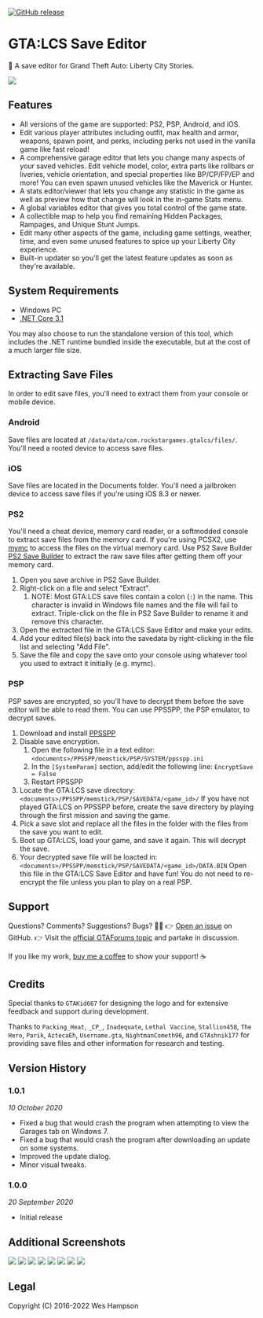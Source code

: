 [![GitHub release](https://img.shields.io/github/release/whampson/lcs-save-editor.svg)](https://github.com/whampson/lcs-save-editor/releases/)

# GTA:LCS Save Editor
💾 A save editor for Grand Theft Auto: Liberty City Stories.

![](https://i.imgur.com/vW3wRov.png)

## Features
  - All versions of the game are supported: PS2, PSP, Android, and iOS.
  - Edit various player attributes including outfit, max health and armor,
    weapons, spawn point, and perks, including perks not used in the vanilla
    game like fast reload!
  - A comprehensive garage editor that lets you change many aspects of your
    saved vehicles. Edit vehicle model, color, extra parts like rollbars or
    liveries, vehicle orientation, and special properties like BP/CP/FP/EP and
    more! You can even spawn unused vehicles like the Maverick or Hunter.
  - A stats editor/viewer that lets you change any statistic in the game as
    well as preview how that change will look in the in-game Stats menu.
  - A global variables editor that gives you total control of the game state.
  - A collectible map to help you find remaining Hidden Packages, Rampages, and
    Unique Stunt Jumps.
  - Edit many other aspects of the game, including game settings, weather, time,
    and even some unused features to spice up your Liberty City experience.
  - Built-in updater so you'll get the latest feature updates as soon as they're
    available.

## System Requirements
  - Windows PC
  - [.NET Core 3.1](https://dotnet.microsoft.com/download/dotnet-core)

You may also choose to run the standalone version of this tool, which includes
the .NET runtime bundled inside the executable, but at the cost of a much larger
file size.

## Extracting Save Files
In order to edit save files, you'll need to extract them from your console or
mobile device.

### Android
Save files are located at `/data/data/com.rockstargames.gtalcs/files/`. You'll
need a rooted device to access save files.

### iOS
Save files are located in the Documents folder. You'll need a jailbroken device
to access save files if you're using iOS 8.3 or newer.

### PS2
You'll need a cheat device, memory card reader, or a softmodded console to
extract save files from the memory card. If you're using PCSX2, use
[mymc](http://www.csclub.uwaterloo.ca:11068/mymc/) to access the files on the
virtual memory card. Use PS2 Save Builder [PS2 Save Builder](https://www.ps2savetools.com/download/ps2-save-builder/)
to extract the raw save files after getting them off your memory card.

  1) Open you save archive in PS2 Save Builder.
  2) Right-click on a file and select "Extract".
     1) NOTE: Most GTA:LCS save files contain a colon (`:`) in the name. This
        character is invalid in Windows file names and the file will fail to
        extract. Triple-click on the file in PS2 Save Builder to rename it and
        remove this character.
  3) Open the extracted file in the GTA:LCS Save Editor and make your edits.
  4) Add your edited file(s) back into the savedata by right-clicking in the
     file list and selecting "Add File".
  5) Save the file and copy the save onto your console using whatever tool
     you used to extract it initially (e.g. mymc).

### PSP
PSP saves are encrypted, so you'll have to decrypt them before the save editor
will be able to read them. You can use PPSSPP, the PSP emulator, to decrypt
saves.

  1) Download and install [PPSSPP](http://ppsspp.org/)
  2) Disable save encryption.
     1) Open the following file in a text editor:
          `<documents>/PPSSPP/memstick/PSP/SYSTEM/ppsspp.ini`
     2) In the `[SystemParam]` section, add/edit the following line:
          `EncryptSave = False`
     3) Restart PPSSPP
  3) Locate the GTA:LCS save directory:
        `<documents>/PPSSPP/memstick/PSP/SAVEDATA/<game_id>/`
     If you have not played GTA:LCS on PPSSPP before, create the save
     directory by playing through the first mission and saving the game.
  4) Pick a save slot and replace all the files in the folder with the files
     from the save you want to edit.
  6) Boot up GTA:LCS, load your game, and save it again. This will decrypt the
     save.
  7) Your decrypted save file will be loacted in:
        `<documents>/PPSSPP/memstick/PSP/SAVEDATA/<game_id>/DATA.BIN`
     Open this file in the GTA:LCS Save Editor and have fun! You do not need
     to re-encrypt the file unless you plan to play on a real PSP.

## Support
Questions? Comments? Suggestions? Bugs? 🐛🐜
👉 [Open an issue](https://github.com/whampson/lcs-save-editor/issues) on
GitHub.
👉 Visit the
[official GTAForums topic](https://gtaforums.com/index.php?showtopic=847469) and
partake in discussion.

If you like my work, [buy me a coffee](https://ko-fi.com/thehambone) to show
your support! ☕

## Credits
Special thanks to `GTAKid667` for designing the logo and for extensive feedback
and support during development.

Thanks to `Packing_Heat`, `_CP_`, `Inadequate`, `Lethal Vaccine`, `Stallion458`,
`The Hero`, `Parik`, `AztecaEh`, `Username.gta`, `NightmanCometh96`, and
`GTAshnik177` for providing save files and other information for research and
testing.

## Version History
### 1.0.1
*10 October 2020*
  - Fixed a bug that would crash the program when attempting to view the Garages
    tab on Windows 7.
  - Fixed a bug that would crash the program after downloading an update on
    some systems.
  - Improved the update dialog.
  - Minor visual tweaks.

### 1.0.0
*20 September 2020*
  - Initial release

## Additional Screenshots
![](https://i.imgur.com/BsOjyoT.png)
![](https://i.imgur.com/FmSZjoN.png)
![](https://i.imgur.com/aGZY5he.png)
![](https://i.imgur.com/fXYwMKs.png)
![](https://i.imgur.com/UR6rOnI.png)
![](https://i.imgur.com/RFfTUkL.png)
![](https://i.imgur.com/zKEoly4.png)
![](https://i.imgur.com/heyHfb1.png)

## Legal
Copyright (C) 2016-2022 Wes Hampson
